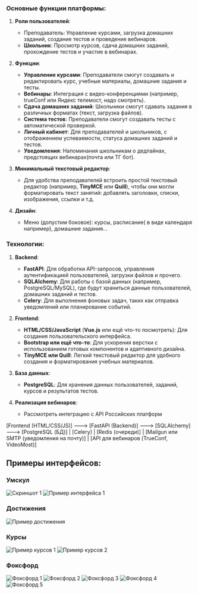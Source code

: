 ### Основные функции платформы:

1. **Роли пользователей**:
    - Преподаватель: Управление курсами, загрузка домашних заданий, создание тестов и проведение вебинаров.
    - **Школьник**: Просмотр курсов, сдача домашних заданий, прохождение тестов и участие в вебинарах.
2. **Функции**:
    
    - **Управление курсами**: Преподаватели смогут создавать и редактировать курс, учебные материалы, домашние задания и тесты.
    - **Вебинары**: Интеграция с видео-конференциями (например, trueConf или Яндекс телемост, надо смотреть).
    - **Сдача домашних заданий**: Школьники смогут сдавать задания в различных форматах (текст, загрузка файлов).
    - **Система тестов**: Преподаватели смогут создавать тесты с автоматической проверкой.
    - **Личный кабинет**: Для преподавателей и школьников, с отображением успеваемости, статуса домашних заданий и тестов.
    - **Уведомления**: Напоминания школьникам о дедлайнах, предстоящих вебинарах(почта или ТГ бот).
3. **Минимальный текстовый редактор**:
    
    - Для удобства преподавателей встроить простой текстовый редактор (например, **TinyMCE** или **Quill**), чтобы они могли форматировать текст занятий: добавлять заголовки, списки, изображения, ссылки и т.д.
4. **Дизайн**:
    
    - Меню (допустим боковое): курсы, расписание( в виде календаря например), домашние задания...

### Технологии:

1. **Backend**:
    
    - **FastAPI**: Для обработки API-запросов, управления аутентификацией пользователей, загрузки файлов и прочего.
    - **SQLAlchemy**: Для работы с базой данных (например, PostgreSQL/MySQL), где будут храниться данные пользователей, домашних заданий и тестов.
    - **Celery**: Для выполнения фоновых задач, таких как отправка уведомлений или планирование событий.
2. **Frontend**:
    
    - **HTML/CSS/JavaScript** (**Vue.js** или ещё что-то посмотреть): Для создания пользовательского интерфейса.
    - **Bootstrap или ещё что-то**: Для ускорения верстки с использованием готовых компонентов и адаптивного дизайна.
    - **TinyMCE или Quill**: Легкий текстовый редактор для удобного создания и форматирования учебных материалов.
3. **База данных**:
    
    - **PostgreSQL**: Для хранения данных пользователей, заданий, курсов и результатов тестов.
4. **Реализация вебинаров**:
    
    - Рассмотреть интеграцию с API Российских платформ

[Frontend (HTML/CSS/JS)] ---> [FastAPI (Backend)] ---> [SQLAlchemy] ---> [PostgreSQL (БД)]
                                   |
                               [Celery]
                                   |
                            [Redis (очереди)]
                                   |
                        [Mailgun или SMTP (уведомления на почту)]
                                   |
             [API для вебинаров (TrueConf, VideoMost)]


## Примеры интерфейсов:

### Умскул

![Скриншот 1](фото/Screenshot_1.png)
![Пример интерфейса 1](фото/Pasted_image_20241009160046.png)

### Достижения

![Пример достижения](фото/Pasted_image_20241009160124.png)

### Курсы

![Пример курсов 1](фото/Pasted_image_20241009160152.png)
![Пример курсов 2](фото/Pasted_image_20241009160210.png)

### Фоксфорд

![Фоксфорд 1](фото/Pasted_image_20241009160309.png)
![Фоксфорд 2](фото/Pasted_image_20241009160325.png)
![Фоксфорд 3](фото/Pasted_image_20241009160335.png)
![Фоксфорд 4](фото/Pasted_image_20241009160358.png)
![Фоксфорд 5](фото/Pasted_image_20241009160432.png)





